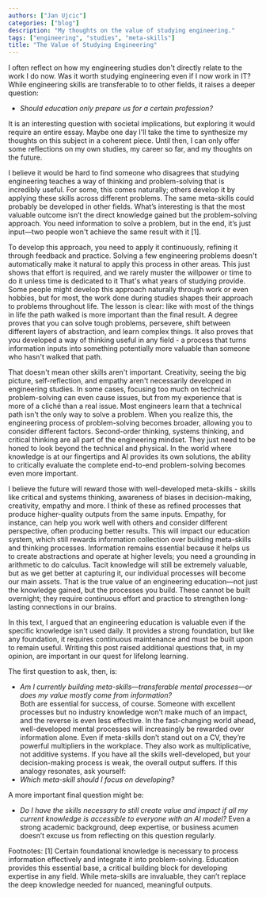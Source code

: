 ```yaml
---
authors: ["Jan Ujcic"]
categories: ["blog"]
description: "My thoughts on the value of studying engineering."
tags: ["engineering", "studies", "meta-skills"]
title: "The Value of Studying Engineering"
---
```


I often reflect on how my engineering studies don't directly relate to the work I do now. Was it worth studying engineering even if I now work in IT? While engineering skills are transferable to to other fields, it raises a deeper question: 
* *Should education only prepare us for a certain profession?*

It is an interesting question with societal implications, but exploring it would require an entire essay. Maybe one day I'll take the time to synthesize my thoughts on this subject in a coherent piece. Until then, I can only offer some reflections on my own studies, my career so far, and my thoughts on the future. 

I believe it would be hard to find someone who disagrees that studying engineering teaches a way of thinking and problem-solving that is incredibly useful. For some, this comes naturally; others develop it by applying these skills across different problems. The same meta-skills could probably be developed in other fields. What’s interesting is that the most valuable outcome isn’t the direct knowledge gained but the problem-solving approach. You need information to solve a problem, but in the end, it’s just input—two people won't achieve the same result with it [1].

To develop this approach, you need to apply it continuously, refining it through feedback and practice. Solving a few engineering problems doesn't automatically make it natural to apply this process in other areas. This just shows that effort is required, and we rarely muster the willpower or time to do it unless time is dedicated to it That's what years of studying provide. Some people might  develop this approach naturally through work or even hobbies, but for most, the work done during studies shapes their approach to problems throughout life. The lesson is clear: like with most of the things in life  the path walked is more important than the final result. A degree proves that you can solve tough problems, persevere, shift between different layers of abstraction, and learn complex things. It also proves that you developed a way of thinking useful in any field - a process that turns information inputs into something potentially more valuable than someone who hasn't walked that path. 

That doesn't mean other skills aren't important. Creativity, seeing the big picture, self-reflection, and empathy aren't necessarily developed in engineering studies. In some cases, focusing too much on technical problem-solving can even cause issues, but from my experience that is more of a cliché than a real issue. Most engineers learn that a technical path isn't the only way to solve a problem. When you realize this, the engineering process of problem-solving becomes broader, allowing you to consider different factors. Second-order thinking, systems thinking, and critical thinking are all part of the engineering mindset. They just need to be honed to look beyond the technical and physical. In the world where knowledge is at our fingertips and AI provides its own solutions, the ability to critically evaluate the complete end-to-end problem-solving becomes even more important.

I believe the future will reward those with well-developed meta-skills -  skills like critical and systems thinking, awareness of biases in decision-making, creativity, empathy and more. I think of these as refined processes that produce higher-quality outputs from the same inputs. Empathy, for instance, can help you work well with others and consider different perspective, often producing better results. This will impact our education system, which still rewards information collection over building meta-skills and thinking processes. Information remains essential because it helps us to create abstractions and operate at higher levels; you need a grounding in arithmetic to do calculus. Tacit knowledge will still be extremely valuable, but as we get better at capturing it, our individual processes will become our main assets. That is the true value of an engineering education—not just the knowledge gained, but the processes you build. These cannot be built overnight; they require continuous effort and practice to strengthen long-lasting connections in our brains.

In this text, I argued that an engineering education is valuable even if the specific knowledge isn't used daily. It provides a strong foundation, but like any foundation, it requires continuous maintenance and must be built upon to remain useful. Writing this post raised additional questions that, in my opinion, are important in our quest for lifelong learning.

The first question to ask, then, is:
- _Am I currently building meta-skills—transferable mental processes—or does my value mostly come from information?_  
    Both are essential for success, of course. Someone with excellent processes but no industry knowledge won’t make much of an impact, and the reverse is even less effective. In the fast-changing world ahead, well-developed mental processes will increasingly be rewarded over information alone. Even if meta-skills don’t stand out on a CV, they’re powerful multipliers in the workplace. They also work as multiplicative, not additive systems. If you have all the skills well-developed, but your decision-making process is weak, the overall output suffers. If this analogy resonates, ask yourself:
- _Which meta-skill should I focus on developing?_

A more important final question might be:
* *Do I have the skills necessary to still create value and impact if all my current knowledge is accessible to everyone with an AI model?*
Even a strong academic background, deep expertise, or business acumen doesn’t excuse us from reflecting on this question regularly.


Footnotes: 
[1] Certain foundational knowledge is necessary to process information effectively and integrate it into problem-solving. Education provides this essential base, a critical building block for developing expertise in any field. While meta-skills are invaluable, they can’t replace the deep knowledge needed for nuanced, meaningful outputs.